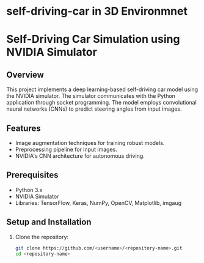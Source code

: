 # self-driving-car in 3D Environmnet
# Self-Driving Car Simulation using NVIDIA Simulator

## Overview
This project implements a deep learning-based self-driving car model using the NVIDIA simulator. The simulator communicates with the Python application through socket programming. The model employs convolutional neural networks (CNNs) to predict steering angles from input images.

## Features
- Image augmentation techniques for training robust models.
- Preprocessing pipeline for input images.
- NVIDIA's CNN architecture for autonomous driving.

## Prerequisites
- Python 3.x
- NVIDIA Simulator
- Libraries: TensorFlow, Keras, NumPy, OpenCV, Matplotlib, imgaug

## Setup and Installation
1. Clone the repository:
   ```bash
   git clone https://github.com/<username>/<repository-name>.git
   cd <repository-name>
